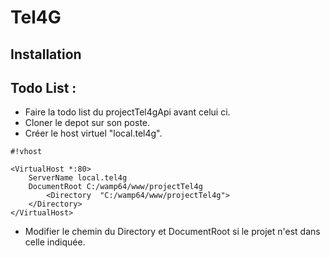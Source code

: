 # Tel4G #
## Installation ##

Todo List :
-------

* Faire la todo list du projectTel4gApi avant celui ci.
* Cloner le depot sur son poste.
* Créer le host virtuel "local.tel4g".
 
```
#!vhost

<VirtualHost *:80>
	ServerName local.tel4g
	DocumentRoot C:/wamp64/www/projectTel4g
		<Directory  "C:/wamp64/www/projectTel4g">
	</Directory>
</VirtualHost>
```
* Modifier le chemin du  Directory et DocumentRoot si le projet n'est dans celle indiquée.
